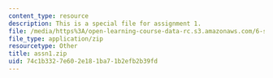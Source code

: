 ```yaml
---
content_type: resource
description: This is a special file for assignment 1.
file: /media/https%3A/open-learning-course-data-rc.s3.amazonaws.com/6-s096-introduction-to-c-and-c-january-iap-2013/74c1b3327e602e181ba71b2efb2b39fd_assn1.zip
file_type: application/zip
resourcetype: Other
title: assn1.zip
uid: 74c1b332-7e60-2e18-1ba7-1b2efb2b39fd
---
```

